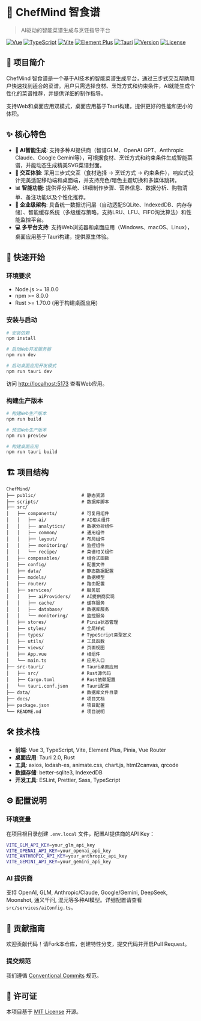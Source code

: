 # 🍳 ChefMind 智食谱

> AI驱动的智能菜谱生成与烹饪指导平台

[![Vue](https://img.shields.io/badge/Vue-3.4+-4FC08D?style=flat-square&logo=vue.js&logoColor=white)](https://vuejs.org/)
[![TypeScript](https://img.shields.io/badge/TypeScript-5.3+-3178C6?style=flat-square&logo=typescript&logoColor=white)](https://www.typescriptlang.org/)
[![Vite](https://img.shields.io/badge/Vite-5.0+-646CFF?style=flat-square&logo=vite&logoColor=white)](https://vitejs.dev/)
[![Element Plus](https://img.shields.io/badge/Element%20Plus-2.4+-409EFF?style=flat-square&logo=element&logoColor=white)](https://element-plus.org/)
[![Tauri](https://img.shields.io/badge/Tauri-2.0+-FFC13C?style=flat-square&logo=tauri&logoColor=white)](https://tauri.app/)
[![Version](https://img.shields.io/badge/Version-2.2.0-brightgreen?style=flat-square)](./CHANGELOG.md)
[![License](https://img.shields.io/badge/License-MIT-green?style=flat-square)](./LICENSE)

## 📖 项目简介

ChefMind 智食谱是一个基于AI技术的智能菜谱生成平台，通过三步式交互帮助用户快速找到适合的菜谱。用户只需选择食材、烹饪方式和约束条件，AI就能生成个性化的菜谱推荐，并提供详细的制作指导。

支持Web和桌面应用双模式，桌面应用基于Tauri构建，提供更好的性能和更小的体积。

## ✨ 核心特色

- **🤖 AI智能生成**: 支持多种AI提供商（智谱GLM、OpenAI GPT、Anthropic Claude、Google Gemini等），可根据食材、烹饪方式和约束条件生成智能菜谱，并能动态生成精美SVG菜谱封面。
- **🎯 交互体验**: 采用三步式交互（食材选择 → 烹饪方式 → 约束条件），响应式设计完美适配移动端和桌面端，并支持亮色/暗色主题切换和多媒体跳转。
- **📊 智能功能**: 提供评分系统、详细制作步骤、营养信息、数据分析、购物清单、备注功能以及个性化推荐。
- **🚀 企业级架构**: 具备统一数据访问层（自动适配SQLite、IndexedDB、内存存储）、智能缓存系统（多级缓存策略，支持LRU、LFU、FIFO淘汰算法）和性能监控平台。
- **💻 多平台支持**: 支持Web浏览器和桌面应用（Windows、macOS、Linux），桌面应用基于Tauri构建，提供原生体验。

## 🚀 快速开始

### 环境要求

- Node.js >= 18.0.0
- npm >= 8.0.0
- Rust >= 1.70.0 (用于构建桌面应用)

### 安装与启动

```bash
# 安装依赖
npm install

# 启动Web开发服务器
npm run dev

# 启动桌面应用开发模式
npm run tauri dev
```

访问 [http://localhost:5173](http://localhost:5173) 查看Web应用。

### 构建生产版本

```bash
# 构建Web生产版本
npm run build

# 预览Web生产版本
npm run preview

# 构建桌面应用
npm run tauri build
```

## 🏗️ 项目结构

```
ChefMind/
├── public/                 # 静态资源
├── scripts/                # 数据库脚本
├── src/
│   ├── components/         # 可复用组件
│   │   ├── ai/             # AI相关组件
│   │   ├── analytics/      # 数据分析组件
│   │   ├── common/         # 通用组件
│   │   ├── layout/         # 布局组件
│   │   ├── monitoring/     # 监控组件
│   │   └── recipe/         # 菜谱相关组件
│   ├── composables/        # 组合式函数
│   ├── config/             # 配置文件
│   ├── data/               # 静态数据配置
│   ├── models/             # 数据模型
│   ├── router/             # 路由配置
│   ├── services/           # 服务层
│   │   ├── aiProviders/    # AI提供商实现
│   │   ├── cache/          # 缓存服务
│   │   ├── database/       # 数据库服务
│   │   └── monitoring/     # 监控服务
│   ├── stores/             # Pinia状态管理
│   ├── styles/             # 全局样式
│   ├── types/              # TypeScript类型定义
│   ├── utils/              # 工具函数
│   ├── views/              # 页面视图
│   ├── App.vue             # 根组件
│   └── main.ts             # 应用入口
├── src-tauri/              # Tauri桌面应用
│   ├── src/                # Rust源代码
│   ├── Cargo.toml          # Rust依赖配置
│   └── tauri.conf.json     # Tauri配置
├── data/                   # 数据库文件目录
├── docs/                   # 项目文档
├── package.json            # 项目配置
└── README.md               # 项目说明
```

## 🛠️ 技术栈

- **前端**: Vue 3, TypeScript, Vite, Element Plus, Pinia, Vue Router
- **桌面应用**: Tauri 2.0, Rust
- **工具**: axios, lodash-es, animate.css, chart.js, html2canvas, qrcode
- **数据存储**: better-sqlite3, IndexedDB
- **开发工具**: ESLint, Prettier, Sass, TypeScript

## ⚙️ 配置说明

### 环境变量

在项目根目录创建 `.env.local` 文件，配置AI提供商的API Key：

```bash
VITE_GLM_API_KEY=your_glm_api_key
VITE_OPENAI_API_KEY=your_openai_api_key
VITE_ANTHROPIC_API_KEY=your_anthropic_api_key
VITE_GEMINI_API_KEY=your_gemini_api_key
```

### AI 提供商

支持 OpenAI, GLM, Anthropic/Claude, Google/Gemini, DeepSeek, Moonshot, 通义千问, 混元等多种AI模型。详细配置请查看 `src/services/aiConfig.ts`。

## 🤝 贡献指南

欢迎贡献代码！请Fork本仓库，创建特性分支，提交代码并开启Pull Request。

### 提交规范

我们遵循 [Conventional Commits](https://www.conventionalcommits.org/) 规范。

## 📄 许可证

本项目基于 [MIT License](./LICENSE) 开源。